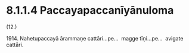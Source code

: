 

# 8.1.1.4 Paccayapaccanīyānuloma





(12.)

1914\. Nahetupaccayā ārammaṇe cattāri…pe…  magge tīṇi…pe…  avigate cattāri.




